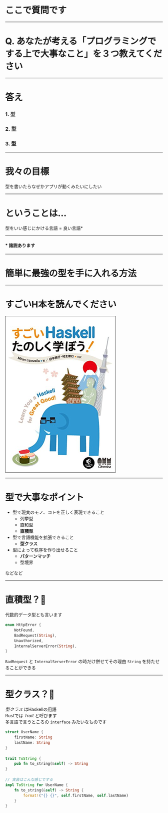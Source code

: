 # ここで質問です

---

# Q. あなたが考える「プログラミングでする上で大事なこと」を３つ教えてください

---

# 答え
### 1. 型
### 2. 型
### 3. 型

---

# 我々の目標
型を書いたらなぜかアプリが動くみたいにしたい

---

# ということは…
型をいい感じにかける言語 = 良い言語*   

---
   
#### * 諸説あります

---

# 簡単に最強の型を手に入れる方法

---

# すごいH本を読んでください

<img src="../img/sugoi-h.jpg" />

---

# 型で大事なポイント
- 型で現実のモノ、コトを正しく表現できること
  - 列挙型
  - 直和型
  - **直積型**
- 型で言語機能を拡張できること
  - **型クラス**
- 型によって秩序を作り出せること
  - **パターンマッチ**
  - 型境界

などなど

---

# 直積型？🤔
代数的データ型とも言います   

```rust
enum HttpError {
    NotFound,
    BadRequest(String),
    Unauthorized,
    InternalServerError(String),
}
```

`BadRequest` と `InternalServerError` の時だけ併せてその理由 `String` を持たせることができる

---

# 型クラス？🤔
*型クラス* はHaskellの用語   
Rustでは *Trait* と呼びます   
多言語で言うところの `interface` みたいなものです

```rust
struct UserName {
    firstName: String
    lastName: String
}

trait ToString {
    pub fn to_string(&self) -> String
}

// 実装はこんな感じでする
impl ToString for UserName {
    fn to_string(&self) -> String {
        format!("{} {}", self.firstName, self.lastName)
    }
}
```
 
